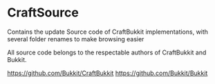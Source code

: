CraftSource
===========

Contains the update Source code of CraftBukkit implementations, with several folder renames to make browsing easier

All source code belongs to the respectable authors of CraftBukkit and Bukkit.

https://github.com/Bukkit/CraftBukkit
https://github.com/Bukkit/Bukkit

